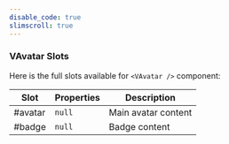 ```yaml
---
disable_code: true
slimscroll: true
---
```


### VAvatar Slots

Here is the full slots available for `<VAvatar />` component:

| Slot    | Properties                          | Description         |
| ------- | ----------------------------------- | ------------------- |
| #avatar | <span class="is-null">`null`</span> | Main avatar content |
| #badge  | <span class="is-null">`null`</span> | Badge content       |
